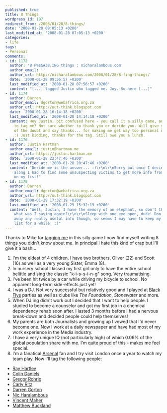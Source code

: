 ```yaml
---
published: true
title: 8 Things
wordpress_id: 197
redirect_from: /2008/01/28/8-things/
date: '2008-01-28 09:05:13 +0200'
last_modified_at: '2008-01-28 07:05:13 +0200'
categories:
- life
tags:
- Personal
comments:
- id: 1172
  author: '8 F%$&#38;ING things : nicharalambous.com'
  author_email: ''
  author_url: http://nicharalambous.com/2008/01/28/8-fing-things/
  date: '2008-01-28 09:56:57 +0200'
  last_modified_at: '2008-01-28 07:56:57 +0200'
  content: "[...] tagged Justin who tagged me. Joy. So here [...]"
- id: 1174
  author: Darren
  author_email: dgorton@webafrica.org.za
  author_url: http://out-think.blogspot.com
  date: '2008-01-28 16:14:18 +0200'
  last_modified_at: '2008-01-28 14:14:18 +0200'
  content: Hey Justin, bit confused here - you call it a silly game, and then proceed
    to tag me? Not sure whether to thank you or deride you. Will give you the benefit
    of the doubt and say thanks... for making me get way too personal on my blog.
    :) Just kidding, thanks for the tag. Still owe you a lunch.
- id: 1176
  author: Justin Hartman
  author_email: justin@hartman.me
  author_url: https://justin.hartman.me
  date: '2008-01-28 22:47:46 +0200'
  last_modified_at: '2008-01-28 20:47:46 +0200'
  content: "Deride me is the answer... :)\r\n\r\nSorry but once I decided to play
    along I had to find some unsuspecting victims to get more info from and you're
    on my list!"
- id: 1178
  author: Darren
  author_email: dgorton@webafrica.org.za
  author_url: http://out-think.blogspot.com
  date: '2008-01-29 17:32:19 +0200'
  last_modified_at: '2008-01-29 15:32:19 +0200'
  content: "Well, Justin, I have the memory of an elephant, so don't think that....
    what was I saying again?\r\n\r\nSleep with one eye open, dude! Don't think I gave
    away any really useful info though, so seems I may have to keep my spot on the
    list for a while  :)"
---
```

Thanks to Mike for <a href="http://www.mikestopforth.com/2008/01/04/8-things/">tagging me</a> in this silly game I now find myself writing 8 things you didn't know about me. In principal I hate this kind of crap but I'll give it a bash...
1. I'm the eldest of 4 children. I have two brothers, Oliver (22) and Scott (16) as well as a very young Sister, Emma (8).
2. In nursery school I kissed my first girl only to have the entire school belittle and sing the classic "k-i-s-s-i-n-g" song. Very traumatising.
3. I've been hit twice by a car while driving my bicycle to school. No apparent long-term side-effects just yet!
4. I was a DJ. Not very successful but relatively good and I played at <a href="http://www.flys.com/">Black Flys</a> parties as well as clubs like <em>The Foundation</em>, <em>Stonewater</em> and more.
5. When DJ'ing didn't work out I decided that I want to help people. I studied to become a counselor and got my first job in a chemical dependency rehab soon after. I lasted 3 months before I had a nervous break-down and decided people could help themselves!
6. My parents are both Journalists and growing up I vowed that I'd never become one. Now I work at a daily newspaper and have had most of my work experience in the Media industry.
7. I have a very unique IQ (not particularly high) of which 0.06% of the global population share with me. I'm quite proud of this - makes me feel special.
8. I'm a fanatical <a href="http://www.arsenal.com/index.asp">Arsenal</a> fan and I try visit London once a year to watch my team play.
Now I'll tag the following people:
<ul>
<li><a href="http://blogs.thetimes.co.za/hartley/">Ray Hartley</a></li>
<li><a href="http://blog.colindaniels.co.za">Colin Daniels</a></li>
<li><a href="http://groogle.co.za">Gregor Rohrig</a></li>
<li><a href="http://rantofnote.blogspot.com">Carly Ritz</a></li>
<li><a href="http://out-think.blogspot.com/">Darren Gorton</a></li>
<li><a href="http://nicharalambous.com">Nic Haralambous</a></li>
<li><a href="http://vincentmaher.com/mit/">Vincent Maher</a></li>
<li><a href="http://matthewbuckland.com">Matthew Buckland</a></li>
</ul>
